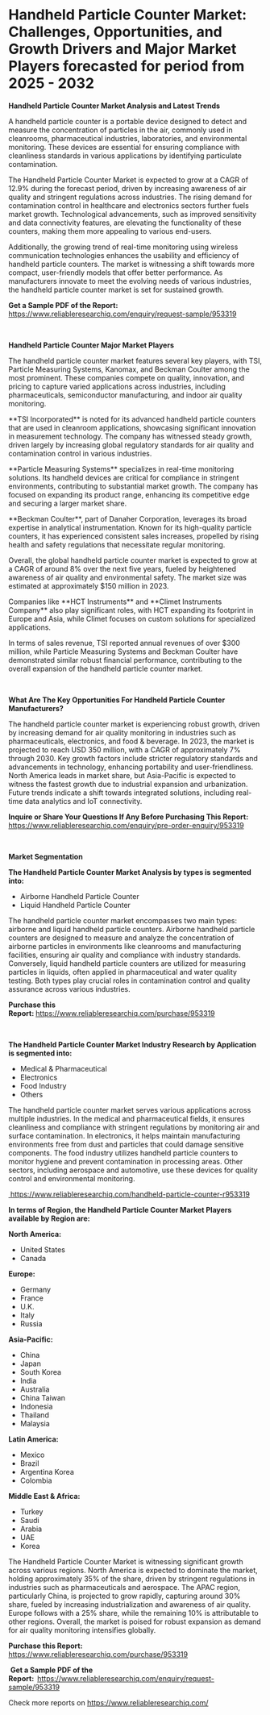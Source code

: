 <p><h1>Handheld Particle Counter Market: Challenges, Opportunities, and Growth Drivers and Major Market Players forecasted for period from 2025 - 2032</h1></p><p><strong>Handheld Particle Counter Market Analysis and Latest Trends</strong></p>
<p><p>A handheld particle counter is a portable device designed to detect and measure the concentration of particles in the air, commonly used in cleanrooms, pharmaceutical industries, laboratories, and environmental monitoring. These devices are essential for ensuring compliance with cleanliness standards in various applications by identifying particulate contamination.</p><p>The Handheld Particle Counter Market is expected to grow at a CAGR of 12.9% during the forecast period, driven by increasing awareness of air quality and stringent regulations across industries. The rising demand for contamination control in healthcare and electronics sectors further fuels market growth. Technological advancements, such as improved sensitivity and data connectivity features, are elevating the functionality of these counters, making them more appealing to various end-users.</p><p>Additionally, the growing trend of real-time monitoring using wireless communication technologies enhances the usability and efficiency of handheld particle counters. The market is witnessing a shift towards more compact, user-friendly models that offer better performance. As manufacturers innovate to meet the evolving needs of various industries, the handheld particle counter market is set for sustained growth.</p></p>
<p><strong>Get a Sample PDF of the Report:&nbsp;</strong> <a href="https://www.reliableresearchiq.com/enquiry/request-sample/953319?utm_campaign=2780&utm_medium=2&utm_source=Github&utm_content=ia&utm_term=11042025&utm_id=handheld-particle-counter">https://www.reliableresearchiq.com/enquiry/request-sample/953319</a></p>
<p>&nbsp;</p>
<p><strong>Handheld Particle Counter Major Market Players</strong></p>
<p><p>The handheld particle counter market features several key players, with TSI, Particle Measuring Systems, Kanomax, and Beckman Coulter among the most prominent. These companies compete on quality, innovation, and pricing to capture varied applications across industries, including pharmaceuticals, semiconductor manufacturing, and indoor air quality monitoring.</p><p>**TSI Incorporated** is noted for its advanced handheld particle counters that are used in cleanroom applications, showcasing significant innovation in measurement technology. The company has witnessed steady growth, driven largely by increasing global regulatory standards for air quality and contamination control in various industries.</p><p>**Particle Measuring Systems** specializes in real-time monitoring solutions. Its handheld devices are critical for compliance in stringent environments, contributing to substantial market growth. The company has focused on expanding its product range, enhancing its competitive edge and securing a larger market share.</p><p>**Beckman Coulter**, part of Danaher Corporation, leverages its broad expertise in analytical instrumentation. Known for its high-quality particle counters, it has experienced consistent sales increases, propelled by rising health and safety regulations that necessitate regular monitoring.</p><p>Overall, the global handheld particle counter market is expected to grow at a CAGR of around 8% over the next five years, fueled by heightened awareness of air quality and environmental safety. The market size was estimated at approximately $150 million in 2023.</p><p>Companies like **HCT Instruments** and **Climet Instruments Company** also play significant roles, with HCT expanding its footprint in Europe and Asia, while Climet focuses on custom solutions for specialized applications.</p><p>In terms of sales revenue, TSI reported annual revenues of over $300 million, while Particle Measuring Systems and Beckman Coulter have demonstrated similar robust financial performance, contributing to the overall expansion of the handheld particle counter market.</p></p>
<p>&nbsp;</p>
<p><strong>What Are The Key Opportunities For Handheld Particle Counter Manufacturers?</strong></p>
<p><p>The handheld particle counter market is experiencing robust growth, driven by increasing demand for air quality monitoring in industries such as pharmaceuticals, electronics, and food & beverage. In 2023, the market is projected to reach USD 350 million, with a CAGR of approximately 7% through 2030. Key growth factors include stricter regulatory standards and advancements in technology, enhancing portability and user-friendliness. North America leads in market share, but Asia-Pacific is expected to witness the fastest growth due to industrial expansion and urbanization. Future trends indicate a shift towards integrated solutions, including real-time data analytics and IoT connectivity.</p></p>
<p><strong>Inquire or Share Your Questions If Any Before Purchasing This Report:</strong> <a href="https://www.reliableresearchiq.com/enquiry/pre-order-enquiry/953319?utm_campaign=2780&utm_medium=2&utm_source=Github&utm_content=ia&utm_term=11042025&utm_id=handheld-particle-counter">https://www.reliableresearchiq.com/enquiry/pre-order-enquiry/953319</a></p>
<p>&nbsp;</p>
<p><strong>Market Segmentation</strong></p>
<p><strong>The Handheld Particle Counter Market Analysis by types is segmented into:</strong></p>
<p><ul><li>Airborne Handheld Particle Counter</li><li>Liquid Handheld Particle Counter</li></ul></p>
<p><p>The handheld particle counter market encompasses two main types: airborne and liquid handheld particle counters. Airborne handheld particle counters are designed to measure and analyze the concentration of airborne particles in environments like cleanrooms and manufacturing facilities, ensuring air quality and compliance with industry standards. Conversely, liquid handheld particle counters are utilized for measuring particles in liquids, often applied in pharmaceutical and water quality testing. Both types play crucial roles in contamination control and quality assurance across various industries.</p></p>
<p><strong>Purchase this Report:&nbsp;</strong><a href="https://www.reliableresearchiq.com/purchase/953319?utm_campaign=2780&utm_medium=2&utm_source=Github&utm_content=ia&utm_term=11042025&utm_id=handheld-particle-counter">https://www.reliableresearchiq.com/purchase/953319</a></p>
<p>&nbsp;</p>
<p><strong>The Handheld Particle Counter Market Industry Research by Application is segmented into:</strong></p>
<p><ul><li>Medical & Pharmaceutical</li><li>Electronics</li><li>Food Industry</li><li>Others</li></ul></p>
<p><p>The handheld particle counter market serves various applications across multiple industries. In the medical and pharmaceutical fields, it ensures cleanliness and compliance with stringent regulations by monitoring air and surface contamination. In electronics, it helps maintain manufacturing environments free from dust and particles that could damage sensitive components. The food industry utilizes handheld particle counters to monitor hygiene and prevent contamination in processing areas. Other sectors, including aerospace and automotive, use these devices for quality control and environmental monitoring.</p></p>
<p><a href="https://www.reliableresearchiq.com/handheld-particle-counter-r953319?utm_campaign=2780&utm_medium=2&utm_source=Github&utm_content=ia&utm_term=11042025&utm_id=handheld-particle-counter">&nbsp;https://www.reliableresearchiq.com/handheld-particle-counter-r953319</a></p>
<p><strong>In terms of Region, the Handheld Particle Counter Market Players available by Region are:</strong></p>
<p>
    <p> <strong> North America: </strong>
        <ul>
            <li>United States</li>
            <li>Canada</li>
        </ul>
        </p> 
    <p> <strong> Europe: </strong>
        <ul>
            <li>Germany</li>
            <li>France</li>
            <li>U.K.</li>
            <li>Italy</li>
            <li>Russia</li>
        </ul>
        </p> 
    <p> <strong> Asia-Pacific: </strong>
        <ul>
            <li>China</li>
            <li>Japan</li>
            <li>South Korea</li>
            <li>India</li>
            <li>Australia</li>
            <li>China Taiwan</li>
            <li>Indonesia</li>
            <li>Thailand</li>
            <li>Malaysia</li>
        </ul>
        </p> 
    <p> <strong> Latin America: </strong>
        <ul>
            <li>Mexico</li>
            <li>Brazil</li>
            <li>Argentina Korea</li>
            <li>Colombia</li>
        </ul>
        </p> 
    <p> <strong> Middle East & Africa: </strong>
        <ul>
            <li>Turkey</li>
            <li>Saudi</li>
            <li>Arabia</li>
            <li>UAE</li>
            <li>Korea</li>
        </ul>
    </p>
    </p>
<p><p>The Handheld Particle Counter Market is witnessing significant growth across various regions. North America is expected to dominate the market, holding approximately 35% of the share, driven by stringent regulations in industries such as pharmaceuticals and aerospace. The APAC region, particularly China, is projected to grow rapidly, capturing around 30% share, fueled by increasing industrialization and awareness of air quality. Europe follows with a 25% share, while the remaining 10% is attributable to other regions. Overall, the market is poised for robust expansion as demand for air quality monitoring intensifies globally.</p></p>
<p><strong>Purchase this Report: </strong><a href="https://www.reliableresearchiq.com/purchase/953319?utm_campaign=2780&utm_medium=2&utm_source=Github&utm_content=ia&utm_term=11042025&utm_id=handheld-particle-counter">https://www.reliableresearchiq.com/purchase/953319</a></p>
<p>&nbsp;<strong>Get a Sample PDF of the Report:&nbsp;&nbsp;</strong><a href="https://www.reliableresearchiq.com/enquiry/request-sample/953319?utm_campaign=2780&utm_medium=2&utm_source=Github&utm_content=ia&utm_term=11042025&utm_id=handheld-particle-counter">https://www.reliableresearchiq.com/enquiry/request-sample/953319</a></p>
<p><strong></strong></p>
<p>Check more reports on <a href="https://www.reliableresearchiq.com/?utm_campaign=2780&utm_medium=2&utm_source=Github&utm_content=ia&utm_term=11042025&utm_id=handheld-particle-counter">https://www.reliableresearchiq.com/</a></p>